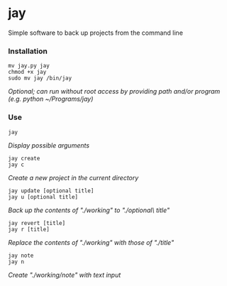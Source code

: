 # jay
Simple software to back up projects from the command line

### Installation

    mv jay.py jay
    chmod +x jay
    sudo mv jay /bin/jay
    
_Optional; can run without root access by providing path and/or program (e.g. python ~/Programs/jay)_

### Use

    jay
_Display possible arguments_

    jay create
    jay c
_Create a new project in the current directory_

    jay update [optional title]
    jay u [optional title]
_Back up the contents of "./working" to "./optional\ title"_

    jay revert [title]
    jay r [title]
_Replace the contents of "./working" with those of "./title"_

    jay note
    jay n
_Create "./working/note" with text input_

